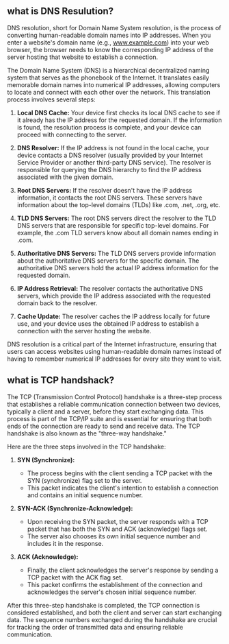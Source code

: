 ## what is DNS Resulution?
DNS resolution, short for Domain Name System resolution, is the process of converting human-readable domain names into IP addresses. When you enter a website's domain name (e.g., www.example.com) into your web browser, the browser needs to know the corresponding IP address of the server hosting that website to establish a connection.

The Domain Name System (DNS) is a hierarchical decentralized naming system that serves as the phonebook of the Internet. It translates easily memorable domain names into numerical IP addresses, allowing computers to locate and connect with each other over the network. This translation process involves several steps:

1. **Local DNS Cache:** Your device first checks its local DNS cache to see if it already has the IP address for the requested domain. If the information is found, the resolution process is complete, and your device can proceed with connecting to the server.

2. **DNS Resolver:** If the IP address is not found in the local cache, your device contacts a DNS resolver (usually provided by your Internet Service Provider or another third-party DNS service). The resolver is responsible for querying the DNS hierarchy to find the IP address associated with the given domain.

3. **Root DNS Servers:** If the resolver doesn't have the IP address information, it contacts the root DNS servers. These servers have information about the top-level domains (TLDs) like .com, .net, .org, etc.

4. **TLD DNS Servers:** The root DNS servers direct the resolver to the TLD DNS servers that are responsible for specific top-level domains. For example, the .com TLD servers know about all domain names ending in .com.

5. **Authoritative DNS Servers:** The TLD DNS servers provide information about the authoritative DNS servers for the specific domain. The authoritative DNS servers hold the actual IP address information for the requested domain.

6. **IP Address Retrieval:** The resolver contacts the authoritative DNS servers, which provide the IP address associated with the requested domain back to the resolver.

7. **Cache Update:** The resolver caches the IP address locally for future use, and your device uses the obtained IP address to establish a connection with the server hosting the website.

DNS resolution is a critical part of the Internet infrastructure, ensuring that users can access websites using human-readable domain names instead of having to remember numerical IP addresses for every site they want to visit.

## what is TCP handshack?

The TCP (Transmission Control Protocol) handshake is a three-step process that establishes a reliable communication connection between two devices, typically a client and a server, before they start exchanging data. This process is part of the TCP/IP suite and is essential for ensuring that both ends of the connection are ready to send and receive data. The TCP handshake is also known as the "three-way handshake."

Here are the three steps involved in the TCP handshake:

1. **SYN (Synchronize):**
   - The process begins with the client sending a TCP packet with the SYN (synchronize) flag set to the server.
   - This packet indicates the client's intention to establish a connection and contains an initial sequence number.

2. **SYN-ACK (Synchronize-Acknowledge):**
   - Upon receiving the SYN packet, the server responds with a TCP packet that has both the SYN and ACK (acknowledge) flags set.
   - The server also chooses its own initial sequence number and includes it in the response.

3. **ACK (Acknowledge):**
   - Finally, the client acknowledges the server's response by sending a TCP packet with the ACK flag set.
   - This packet confirms the establishment of the connection and acknowledges the server's chosen initial sequence number.

After this three-step handshake is completed, the TCP connection is considered established, and both the client and server can start exchanging data. The sequence numbers exchanged during the handshake are crucial for tracking the order of transmitted data and ensuring reliable communication.


